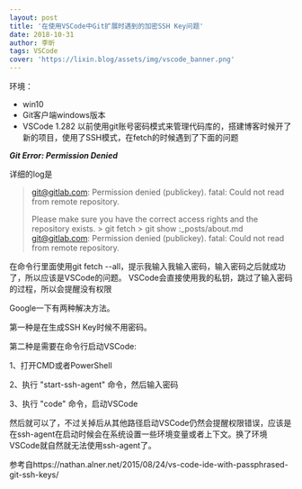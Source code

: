 ```yaml
---
layout: post
title: '在使用VSCode中Git扩展时遇到的加密SSH Key问题'
date: 2018-10-31
author: 李昕
tags: VSCode
cover: 'https://lixin.blog/assets/img/vscode_banner.png'
---
```


环境：
- win10
- Git客户端windows版本
- VSCode 1.282
以前使用git账号密码模式来管理代码库的，搭建博客时候开了新的项目，使用了SSH模式，在fetch的时候遇到了下面的问题

***Git Error: Permission Denied***

详细的log是



>git@gitlab.com: Permission denied (publickey).
>fatal: Could not read from remote repository.
>
>Please make sure you have the correct access rights
>and the repository exists.
>\> git fetch
>\> git show :_posts/about.md
>git@gitlab.com: Permission denied (publickey).
>fatal: Could not read from remote repository.



在命令行里面使用git fetch --all，提示我输入我输入密码，输入密码之后就成功了，所以应该是VSCode的问题。
VSCode会直接使用我的私钥，跳过了输入密码的过程，所以会提醒没有权限


Google一下有两种解决方法。


第一种是在生成SSH Key时候不用密码。


第二种是需要在命令行启动VSCode:


1、打开CMD或者PowerShell

2、执行 "start-ssh-agent" 命令，然后输入密码

3、执行 "code" 命令，启动VSCode


然后就可以了，不过关掉后从其他路径启动VSCode仍然会提醒权限错误，应该是在ssh-agent在启动时候会在系统设置一些环境变量或者上下文。换了环境VSCode就自然就无法使用ssh-agent了。




参考自https://nathan.alner.net/2015/08/24/vs-code-ide-with-passphrased-git-ssh-keys/



